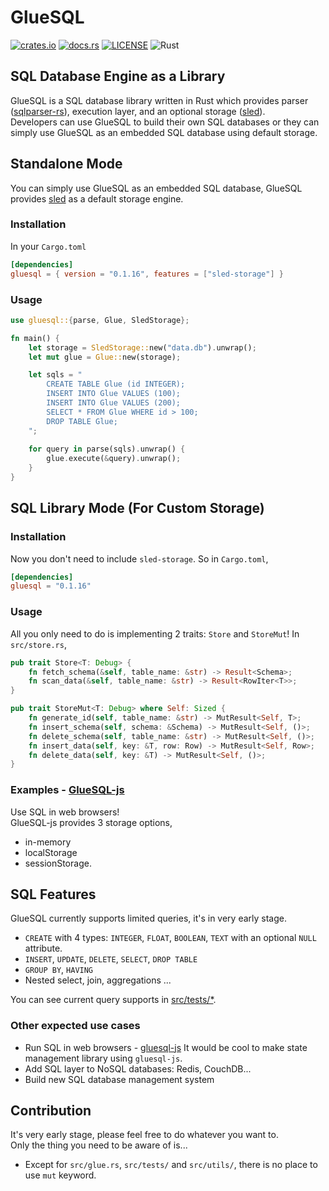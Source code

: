 # GlueSQL
[![crates.io](https://img.shields.io/crates/v/gluesql.svg)](https://crates.io/crates/gluesql)
[![docs.rs](https://docs.rs/gluesql/badge.svg)](https://docs.rs/gluesql)
[![LICENSE](https://img.shields.io/crates/l/gluesql.svg)](https://github.com/gluesql/gluesql/blob/main/LICENSE)
![Rust](https://github.com/gluesql/gluesql/workflows/Rust/badge.svg)

## SQL Database Engine as a Library
GlueSQL is a SQL database library written in Rust which provides parser ([sqlparser-rs](https://github.com/ballista-compute/sqlparser-rs)), execution layer, and an optional storage ([sled](https://github.com/spacejam/sled)).  
Developers can use GlueSQL to build their own SQL databases or they can simply use GlueSQL as an embedded SQL database using default storage.  

## Standalone Mode
You can simply use GlueSQL as an embedded SQL database, GlueSQL provides [sled](https://github.com/spacejam/sled "sled") as a default storage engine.

### Installation
In your `Cargo.toml`
```toml
[dependencies]
gluesql = { version = "0.1.16", features = ["sled-storage"] }
```

### Usage
```rust
use gluesql::{parse, Glue, SledStorage};

fn main() {
    let storage = SledStorage::new("data.db").unwrap();
    let mut glue = Glue::new(storage);

    let sqls = "
        CREATE TABLE Glue (id INTEGER);
        INSERT INTO Glue VALUES (100);
        INSERT INTO Glue VALUES (200);
        SELECT * FROM Glue WHERE id > 100;
        DROP TABLE Glue;
    ";
    
    for query in parse(sqls).unwrap() {
        glue.execute(&query).unwrap();
    }
}
```

## SQL Library Mode (For Custom Storage)
### Installation
Now you don't need to include `sled-storage`. So in `Cargo.toml`,
```toml
[dependencies]
gluesql = "0.1.16"
```

### Usage
All you only need to do is implementing 2 traits: `Store` and `StoreMut`!
In `src/store.rs`,
```rust
pub trait Store<T: Debug> {
    fn fetch_schema(&self, table_name: &str) -> Result<Schema>;
    fn scan_data(&self, table_name: &str) -> Result<RowIter<T>>;
}

pub trait StoreMut<T: Debug> where Self: Sized {
    fn generate_id(self, table_name: &str) -> MutResult<Self, T>;
    fn insert_schema(self, schema: &Schema) -> MutResult<Self, ()>;
    fn delete_schema(self, table_name: &str) -> MutResult<Self, ()>;
    fn insert_data(self, key: &T, row: Row) -> MutResult<Self, Row>;
    fn delete_data(self, key: &T) -> MutResult<Self, ()>;
}
```

### Examples - [GlueSQL-js](https://github.com/gluesql/gluesql-js)  
Use SQL in web browsers!  
GlueSQL-js provides 3 storage options,
* in-memory
* localStorage
* sessionStorage.

## SQL Features
GlueSQL currently supports limited queries, it's in very early stage.

* `CREATE` with 4 types: `INTEGER`, `FLOAT`, `BOOLEAN`, `TEXT` with an optional `NULL` attribute.
* `INSERT`, `UPDATE`, `DELETE`, `SELECT`, `DROP TABLE`
* `GROUP BY`, `HAVING`
* Nested select, join, aggregations ...

You can see current query supports in [src/tests/*](https://github.com/gluesql/gluesql/tree/main/src/tests).

### Other expected use cases
* Run SQL in web browsers - [gluesql-js](https://github.com/gluesql/gluesql-js)
It would be cool to make state management library using `gluesql-js`.
* Add SQL layer to NoSQL databases: Redis, CouchDB...
* Build new SQL database management system

## Contribution
It's very early stage, please feel free to do whatever you want to.  
Only the thing you need to be aware of is...  
- Except for `src/glue.rs`, `src/tests/` and `src/utils/`, there is no place to use `mut` keyword.  
